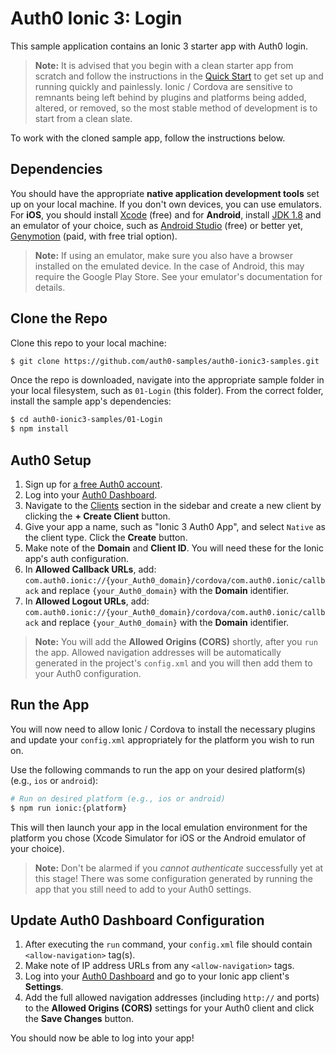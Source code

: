 # Auth0 Ionic 3: Login

This sample application contains an Ionic 3 starter app with Auth0 login.

> **Note:** It is advised that you begin with a clean starter app from scratch and follow the instructions in the [Quick Start](https://auth0.com/docs/quickstart/native/ionic3/01-login) to get set up and running quickly and painlessly. Ionic / Cordova are sensitive to remnants being left behind by plugins and platforms being added, altered, or removed, so the most stable method of development is to start from a clean slate.

To work with the cloned sample app, follow the instructions below.

## Dependencies

You should have the appropriate **native application development tools** set up on your local machine. If you don't own devices, you can use emulators. For **iOS**, you should install [Xcode](https://developer.apple.com/xcode/) (free) and for **Android**, install [JDK 1.8](http://www.oracle.com/technetwork/java/javase/downloads/jdk8-downloads-2133151.html) and an emulator of your choice, such as [Android Studio](https://developer.android.com/studio/index.html) (free) or better yet, [Genymotion](https://www.genymotion.com/) (paid, with free trial option).

> **Note:** If using an emulator, make sure you also have a browser installed on the emulated device. In the case of Android, this may require the Google Play Store. See your emulator's documentation for details.

## Clone the Repo

Clone this repo to your local machine:

```bash
$ git clone https://github.com/auth0-samples/auth0-ionic3-samples.git
```

Once the repo is downloaded, navigate into the appropriate sample folder in your local filesystem, such as `01-Login` (this folder). From the correct folder, install the sample app's dependencies:

```bash
$ cd auth0-ionic3-samples/01-Login
$ npm install
```

## Auth0 Setup

1.  Sign up for [a free Auth0 account](https://auth0.com/signup).
2.  Log into your [Auth0 Dashboard](https://manage.auth0.com).
3.  Navigate to the [Clients](https://manage.auth0.com/#/clients) section in the sidebar and create a new client by clicking the **+ Create Client** button.
4.  Give your app a name, such as "Ionic 3 Auth0 App", and select `Native` as the client type. Click the **Create** button.
5.  Make note of the **Domain** and **Client ID**. You will need these for the Ionic app's auth configuration.
6.  In **Allowed Callback URLs**, add: `com.auth0.ionic://{your_Auth0_domain}/cordova/com.auth0.ionic/callback` and replace `{your_Auth0_domain}` with the **Domain** identifier.
7.  In **Allowed Logout URLs**, add: `com.auth0.ionic://{your_Auth0_domain}/cordova/com.auth0.ionic/callback` and replace `{your_Auth0_domain}` with the **Domain** identifier.

> **Note:** You will add the **Allowed Origins (CORS)** shortly, after you `run` the app. Allowed navigation addresses will be automatically generated in the project's `config.xml` and you will then add them to your Auth0 configuration.

## Run the App

You will now need to allow Ionic / Cordova to install the necessary plugins and update your `config.xml` appropriately for the platform you wish to run on.

Use the following commands to run the app on your desired platform(s) (e.g., `ios` or `android`):

```bash
# Run on desired platform (e.g., ios or android)
$ npm run ionic:{platform}
```

This will then launch your app in the local emulation environment for the platform you chose (Xcode Simulator for iOS or the Android emulator of your choice).

> **Note:** Don't be alarmed if you _cannot authenticate_ successfully yet at this stage! There was some configuration generated by running the app that you still need to add to your Auth0 settings.

## Update Auth0 Dashboard Configuration

1.  After executing the `run` command, your `config.xml` file should contain `<allow-navigation>` tag(s).
2.  Make note of IP address URLs from any `<allow-navigation>` tags.
3.  Log into your [Auth0 Dashboard](https://manage.auth0.com) and go to your Ionic app client's **Settings**.
4.  Add the full allowed navigation addresses (including `http://` and ports) to the **Allowed Origins (CORS)** settings for your Auth0 client and click the **Save Changes** button.

You should now be able to log into your app!
